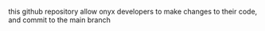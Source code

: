 this github repository allow onyx developers to make changes to their code, and commit to the main branch
